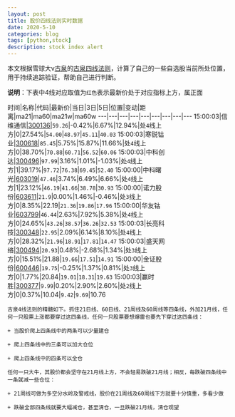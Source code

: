 ```yaml
---
layout: post
title: 股价四线法则实时数据
date: 2020-5-10
categories: blog
tags: [python,stock]
description: stock index alert
---
```



本文根据雪球大v[古泉](https://xueqiu.com/u/7148646888)的[古泉四线法则](https://xueqiu.com/7148646888/130498192)，计算了自己的一些自选股当前所处位置，用于持续追踪验证，帮助自己进行判断。

**说明**：下表中4线对应取值为`红色`表示最新价处于对应指标上方，属正面

时间|名称|代码|最新价|当日|3日|5日|位置|变动|距离|ma21|ma60|ma21w|ma60w
---|---|---|---|---|---|---|---|---
15:00:03|信维通信|[300136](https://xueqiu.com/S/SZ300136)|`59.26`|-0.42%|6.67%|12.94%|处`4`线上方|0|27.54%|`54.00`|`48.97`|`45.11`|`40.03`
15:00:03|寒锐钴业|[300618](https://xueqiu.com/S/SZ300618)|`85.45`|5.75%|15.87%|11.66%|处`4`线上方|0|38.70%|`70.88`|`60.71`|`56.52`|`60.06`
15:00:03|中科创达|[300496](https://xueqiu.com/S/SZ300496)|`97.99`|3.16%|1.01%|-1.03%|处`4`线上方|1|39.17%|`97.72`|`76.38`|`69.45`|`52.40`
15:00:00|中科曙光|[603019](https://xueqiu.com/S/SH603019)|`47.46`|3.74%|6.49%|6.66%|处`4`线上方|1|23.12%|`46.19`|`41.66`|`38.78`|`30.93`
15:00:00|诺力股份|[603611](https://xueqiu.com/S/SH603611)|`21.9`|0.00%|1.46%|-0.46%|处`3`线上方|0|8.35%|22.19|`21.36`|`19.86`|`17.96`
15:00:00|华友钴业|[603799](https://xueqiu.com/S/SH603799)|`46.44`|2.63%|7.92%|5.38%|处`4`线上方|0|24.65%|`43.26`|`38.57`|`36.26`|`32.53`
15:00:03|长亮科技|[300348](https://xueqiu.com/S/SZ300348)|`22.95`|2.09%|6.14%|8.10%|处`4`线上方|0|28.32%|`21.96`|`18.91`|`17.81`|`14.47`
15:00:03|盛天网络|[300494](https://xueqiu.com/S/SZ300494)|`20.93`|0.48%|-2.68%|1.34%|处`3`线上方|0|15.51%|21.88|`19.66`|`17.51`|`14.91`
15:00:00|金证股份|[600446](https://xueqiu.com/S/SH600446)|`19.75`|-0.25%|1.37%|0.81%|处`3`线上方|0|1.77%|20.84|`19.01`|`18.31`|`19.63`
15:00:03|赢时胜|[300377](https://xueqiu.com/S/SZ300377)|`9.99`|0.20%|2.90%|2.60%|处`2`线上方|0|0.37%|10.04|`9.42`|`9.69`|10.76

```
古泉4线法则的精髓如下。抓住21日线、60日线、21周线及60周线等四条线，外加21月线，任何一只股票上涨都要穿过这四条线，任何一只股票要想爆雷也要先下穿过这四条线：

+ 当股价爬上四条线中的两条可以少量建仓

+ 爬上四条线中的三条可以加大仓位

+ 爬上四条线中的四条可以全仓

任何一只大牛，其股价都会坚守在21月线上方，不会轻易跌破21月线；相反，每跌破四条线中一条就减一些仓位：

+ 21周线可做为多空分水岭及警戒线，股价在21周线及60周线下方就要十分慎重，多看少做

+ 跌破全部四条线就要大幅减仓，甚至清仓，一旦跌破21月线，清仓观望
```